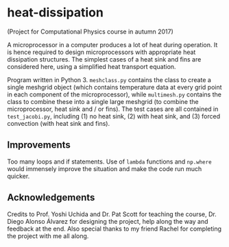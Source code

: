 # heat-dissipation
(Project for Computational Physics course in autumn 2017)

A microprocessor in a computer produces a lot of heat during operation. It is hence required to design microprocessors with appropriate heat dissipation structures. The simplest cases of a heat sink and fins are considered here, using a simplified heat transport equation.

Program written in Python 3. ```meshclass.py``` contains the class to create a single meshgrid object (which contains temperature data at every grid point in each component of the microprocessor), while ```multimesh.py``` contains the class to combine these into a single large meshgrid (to combine the microprocessor, heat sink and / or fins). The test cases are all contained in ```test_jacobi.py```, including (1) no heat sink, (2) with heat sink, and (3) forced convection (with heat sink and fins).

## Improvements
Too many loops and if statements. Use of ```lambda``` functions and ```np.where``` would immensely improve the situation and make the code run much quicker.

## Acknowledgements
Credits to Prof. Yoshi Uchida and Dr. Pat Scott for teaching the course, Dr. Diego Alonso Álvarez for designing the project, help along the way and feedback at the end. Also special thanks to my friend Rachel for completing the project with me all along.
